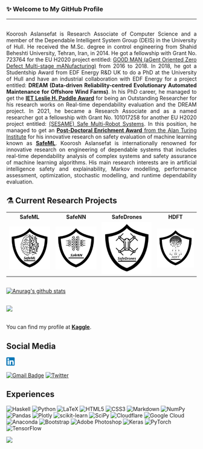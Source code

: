 ### ✨ Welcome to My GitHub Profile 
----------------------

<!--
**koo-ec/koo-ec** is a ✨ _special_ ✨ repository because its `README.md` (this file) appears on your GitHub profile.

Here are some ideas to get you started:

- 🔭 I’m currently working on ...
- 🌱 I’m currently learning ...
- 👯 I’m looking to collaborate on ...
- 🤔 I’m looking for help with ...
- 💬 Ask me about ...
- 📫 How to reach me: ...
- 😄 Pronouns: ...
- ⚡ Fun fact: ...
-->
##
<p align = 'justify'>Koorosh Aslansefat is Research Associate of Computer Science and a member of the Dependable Intelligent System Group (DEIS) in the University of Hull. He received the M.Sc. degree in control engineering from Shahid Beheshti University, Tehran, Iran, in 2014. He got a fellowship with Grant No. 723764 for the EU H2020 project entitled: <a href="https://doi.org/10.3030/723764">GO0D MAN (aGent Oriented Zero Defect Multi-stage mANufacturing)</a> from 2016 to 2018. In 2018, he got a Studentship Award from EDF Energy R&D UK to do a PhD at the University of Hull and have an industrial collaboration with EDF Energy for a project entitled: <b>DREAM (Data-driven Reliability-centred Evolutionary Automated Maintenance for Offshore Wind Farms)</b>. In his PhD career, he managed to get the <a href="https://www.theiet.org/impact-society/awards-scholarships/iet-postgraduate-research-awards/2020-winners/"><b>IET Leslie H. Paddle Award</b></a> for being an Outstanding Researcher for his research works on Real-time dependability evaluation and the DREAM project.
In 2021, he became a Research Associate and as a named researcher got a fellowship with Grant No. 101017258 for another EU H2020 project entitled: <a href = "https://doi.org/10.3030/101017258">(SESAME) Safe Multi-Robot Systems</a>. In this position, he managed to get an <a href = "https://www.turing.ac.uk/post-doctoral-enrichment-awards-pdea"><b>Post-Doctoral Enrichment Award</b> from the Alan Turing Institute</a> for his innovative research on safety evaluation of machine learning known as <a href="https://github.com/ISorokos/SafeML"><b>SafeML</b></a>. Koorosh Aslansefat is internationally renowned for innovative research on engineering of dependable systems that includes real-time dependability analysis of complex systems and safety assurance of machine learning algorithms. His main research interests are in artificial intelligence safety and explainability, Markov modelling, performance assessment, optimization, stochastic modelling, and runtime dependability evaluation.</p>

## ⚗️ Current Research Projects
<table style="width:100%">
  <tr>
    <th>SafeML</th>
    <th>SafeNN</th> 
    <th>SafeDrones</th>
    <th>HDFT</th>
  </tr>
  <tr>
    <td><a href = "https://github.com/ISorokos/SafeML"><img src="https://github.com/koo-ec/koo-ec/blob/main/Figures/SafeML_Logo.png" alt="AI safety, machine learning safety, deep learning safety, SafeML, SafeAI, SafeDL"></a></td>
    <td><img src="https://github.com/koo-ec/koo-ec/blob/main/Figures/SafeNN_Logo_v2.png" alt="Neural Network Safety Dependability reliability explainability interpretability, AI safety"></td>
    <td><a href = "https://github.com/koo-ec/SafeDrones"><img src="https://github.com/koo-ec/koo-ec/blob/main/Figures/SafeDrones_Logo.png" alt="Drones Safety, UAV Safety, UAV reliability, flying cars dependability"></td>
    <td><a href = "https://github.com/koo-ec/Hierarchical-Dynamic-Fault-Tree"><img src="https://github.com/koo-ec/koo-ec/blob/main/Figures/HDFT_Logo.png" alt="Dynamic Fault Tree"></a></td>
  </tr>
</table>

##
[![Anurag's github stats](https://github-readme-stats.vercel.app/api?username=koo-ec)](https://github.com/anuraghazra/github-readme-stats)

##
![](https://github-readme-streak-stats.herokuapp.com/?user=koo-ec&theme=vue&hide_border=false)<br/>

##
You can find my profile at <a href = "https://www.kaggle.com/kooaslansefat"><b>Kaggle</b></a>.

## Social Media
<!-- <a href = "https://twitter.com/Koo_ec"><img src="https://github.com/koo-ec/koo-ec/blob/main/Figures/Social_Media_Logos/Twitter.png" alt="Koorosh Aslansefat Twitter" width="22px" ></a> -->
<a href = "www.linkedin.com/in/koorosh-aslansefat"><img src="https://github.com/koo-ec/koo-ec/blob/main/Figures/Social_Media_Logos/Linkedin.png" alt="Koorosh Aslansefat Linkedin" width="22px"></a>

[![Gmail Badge](https://img.shields.io/badge/-Gmail-c14438?style=flat-square&logo=Gmail&logoColor=white&link=mailto:koo.ec2008@gmail.com)](mailto:koo.ec2008@gmail.com) [![Twitter](https://img.shields.io/badge/Twitter-%231DA1F2.svg?logo=Twitter&logoColor=white)](https://twitter.com/Koo_ec) 

## Experiences

![Haskell](https://img.shields.io/badge/Haskell-5e5086?style=for-the-badge&logo=haskell&logoColor=white) ![Python](https://img.shields.io/badge/python-3670A0?style=for-the-badge&logo=python&logoColor=ffdd54) ![LaTeX](https://img.shields.io/badge/latex-%23008080.svg?style=for-the-badge&logo=latex&logoColor=white) ![HTML5](https://img.shields.io/badge/html5-%23E34F26.svg?style=for-the-badge&logo=html5&logoColor=white) ![CSS3](https://img.shields.io/badge/css3-%231572B6.svg?style=for-the-badge&logo=css3&logoColor=white) ![Markdown](https://img.shields.io/badge/markdown-%23000000.svg?style=for-the-badge&logo=markdown&logoColor=white) ![NumPy](https://img.shields.io/badge/numpy-%23013243.svg?style=for-the-badge&logo=numpy&logoColor=white) ![Pandas](https://img.shields.io/badge/pandas-%23150458.svg?style=for-the-badge&logo=pandas&logoColor=white) ![Plotly](https://img.shields.io/badge/Plotly-%233F4F75.svg?style=for-the-badge&logo=plotly&logoColor=white) ![scikit-learn](https://img.shields.io/badge/scikit--learn-%23F7931E.svg?style=for-the-badge&logo=scikit-learn&logoColor=white) ![SciPy](https://img.shields.io/badge/SciPy-%230C55A5.svg?style=for-the-badge&logo=scipy&logoColor=%white) ![Cloudflare](https://img.shields.io/badge/Cloudflare-F38020?style=for-the-badge&logo=Cloudflare&logoColor=white) ![Google Cloud](https://img.shields.io/badge/Google%20Cloud-%234285F4.svg?style=for-the-badge&logo=google-cloud&logoColor=white) ![Anaconda](https://img.shields.io/badge/Anaconda-%2344A833.svg?style=for-the-badge&logo=anaconda&logoColor=white) ![Bootstrap](https://img.shields.io/badge/bootstrap-%23563D7C.svg?style=for-the-badge&logo=bootstrap&logoColor=white) ![Adobe Photoshop](https://img.shields.io/badge/adobephotoshop-%2331A8FF.svg?style=for-the-badge&logo=adobephotoshop&logoColor=white) ![Keras](https://img.shields.io/badge/Keras-%23D00000.svg?style=for-the-badge&logo=Keras&logoColor=white) ![PyTorch](https://img.shields.io/badge/PyTorch-%23EE4C2C.svg?style=for-the-badge&logo=PyTorch&logoColor=white) ![TensorFlow](https://img.shields.io/badge/TensorFlow-%23FF6F00.svg?style=for-the-badge&logo=TensorFlow&logoColor=white)

![](https://komarev.com/ghpvc/?username=koo-ec)
